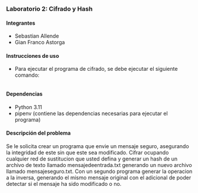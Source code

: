 ### Laboratorio 2: Cifrado y Hash


#### Integrantes

- Sebastian Allende
- Gian Franco Astorga

#### Instrucciones de uso

- Para ejecutar el programa de cifrado, se debe ejecutar el siguiente comando:
``` 

```

#### Dependencias

- Python 3.11
- pipenv (contiene las dependencias necesarias para ejecutar el programa)

#### Descripción del problema

Se le solicita crear un programa que envie un mensaje seguro, asegurando la integridad de este sin que este sea modificado.
Cifrar ocupando cualquier red de sustitucion que usted defina y generar un hash de un archivo de texto llamado mensajedeentrada.txt generando un nuevo archivo llamado mensajeseguro.txt.
Con un segundo programa generar la operacion a la inversa, generando el mismo mensaje original con el adicional de poder detectar si el mensaje ha sido modificado o no.
